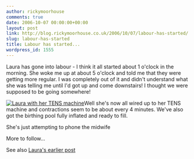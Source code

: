 ```yaml
---
author: rickymoorhouse
comments: true
date: 2006-10-07 00:00:00+00:00
layout: post
link: http://blog.rickymoorhouse.co.uk/2006/10/07/labour-has-started/
slug: labour-has-started
title: Labour has started...
wordpress_id: 1555
---
```


Laura has gone into labour - I think it all started about 1 o'clock in the morning. She woke me up at about 5 o'clock and told me that they were getting more regular. I was completely out of it and didn't understand what she was telling me until I'd got up and come downstairs! I thought we were supposed to be going somewhere!




[![Laura with her TENS machine](http://samespirit.net/ricky/images/lauratens.jpg)](http://samespirit.net/ricky/images/lauratens-large.jpg)Well she's now all wired up to her TENS machine and contractions seem to be about every 4 minutes. We've also got the birthing pool fully inflated and ready to fill.




She's just attempting to phone the midwife




More to follow...




See also [Laura's earlier post](http://samespirit.net/laura/news/43)
